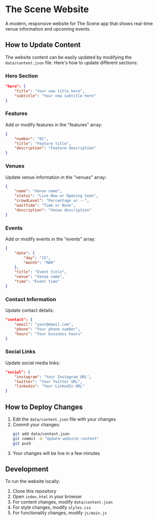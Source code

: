 # The Scene Website

A modern, responsive website for The Scene app that shows real-time venue information and upcoming events.

## How to Update Content

The website content can be easily updated by modifying the `data/content.json` file. Here's how to update different sections:

### Hero Section
```json
"hero": {
    "title": "Your new title here",
    "subtitle": "Your new subtitle here"
}
```

### Features
Add or modify features in the "features" array:
```json
{
    "number": "01",
    "title": "Feature title",
    "description": "Feature description"
}
```

### Venues
Update venue information in the "venues" array:
```json
{
    "name": "Venue name",
    "status": "Live Now or Opening Soon",
    "crowdLevel": "Percentage or --",
    "waitTime": "Time or None",
    "description": "Venue description"
}
```

### Events
Add or modify events in the "events" array:
```json
{
    "date": {
        "day": "15",
        "month": "MAR"
    },
    "title": "Event title",
    "venue": "Venue name",
    "time": "Event time"
}
```

### Contact Information
Update contact details:
```json
"contact": {
    "email": "your@email.com",
    "phone": "Your phone number",
    "hours": "Your business hours"
}
```

### Social Links
Update social media links:
```json
"social": {
    "instagram": "Your Instagram URL",
    "twitter": "Your Twitter URL",
    "linkedin": "Your LinkedIn URL"
}
```

## How to Deploy Changes

1. Edit the `data/content.json` file with your changes
2. Commit your changes:
   ```bash
   git add data/content.json
   git commit -m "Update website content"
   git push
   ```
3. Your changes will be live in a few minutes

## Development

To run the website locally:
1. Clone this repository
2. Open `index.html` in your browser
3. For content changes, modify `data/content.json`
4. For style changes, modify `styles.css`
5. For functionality changes, modify `js/main.js` 